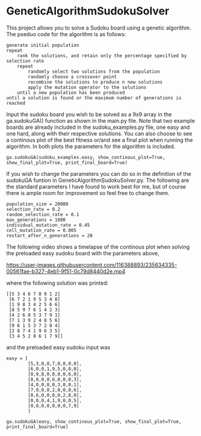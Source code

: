 # GeneticAlgorithmSudokuSolver
This project allows you to solve a Sudoku board using a genetic algorithm. The pseduo code for the algorithm is as follows:

```
generate initial population
repeat
    rank the solutions, and retain only the percentage specified by selection rate
    repeat
        randomly select two solutions from the population
        randomly choose a crossover point
        recombine the solutions to produce n new solutions
        apply the mutation operator to the solutions
    until a new population has been produced
until a solution is found or the maximum number of generations is reached
```

Input the sudoku board you wish to be solved as a 9x9 array in the ga.sudokuGA() function as shown in the main.py file.
Note that two example boards are already included in the sudoku_examples.py file, one easy and one hard, along with their respective solutions. 
You can also choose to see a continous plot of the best fitness or/and see a final plot when running the algorithm. 
In both plots the parameters for the algorithm is included.

```
ga.sudokuGA(sudoku_examples.easy, show_continous_plot=True, show_final_plot=True, print_final_board=True)
```

If you wish to change the parameters you can do so in the definition of the sudokuGA funtion in GeneticAlgorithmSudokuSolver.py.
The following are the standard parameters I have found to work best for me, but of course there is ample room for improvement so feel free
to change them.

```
population_size = 20000
selection_rate = 0.2
random_selection_rate = 0.1
max_generations = 1000
individual_mutation_rate = 0.45
cell_mutation_rate = 0.005
restart_after_n_generations = 20
```

The following video shows a timelapse of the continous plot when solving the preloaded easy sudoku board with
the parameters above,

https://user-images.githubusercontent.com/116388893/235634335-00561fae-b327-4eb1-9f51-0c79d8440d2e.mp4

where the following solution was printed:
```
[[5 3 4 6 7 8 9 1 2]
 [6 7 2 1 9 5 3 4 8]
 [1 9 8 3 4 2 5 6 6]
 [8 5 9 7 6 1 4 2 3]
 [4 2 6 8 5 3 7 9 1]
 [7 1 3 9 2 4 8 5 6]
 [9 6 1 5 3 7 2 8 4]
 [2 8 7 4 1 9 6 3 5]
 [3 4 5 2 8 6 1 7 9]]
```
and the preloaded easy sudoku input was
```
easy = [
        [5,3,0,0,7,0,0,0,0],
        [6,0,0,1,9,5,0,0,0],
        [0,9,8,0,0,0,0,6,0],
        [8,0,0,0,6,0,0,0,3],
        [4,0,0,8,0,3,0,0,1],
        [7,0,0,0,2,0,0,0,6],
        [0,6,0,0,0,0,2,8,0],
        [0,0,0,4,1,9,0,0,5],
        [0,0,0,0,8,0,0,7,9]
        ]
        
ga.sudokuGA(easy, show_continous_plot=True, show_final_plot=True, print_final_board=True)
```
